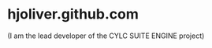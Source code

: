 hjoliver.github.com
===================

(I am the lead developer of the CYLC SUITE ENGINE project)

